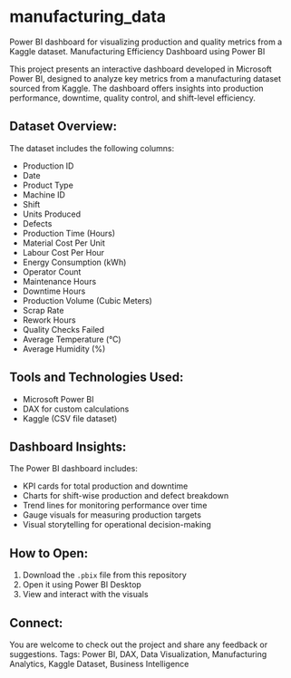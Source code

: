 # manufacturing_data
Power BI dashboard for visualizing production and quality metrics from a Kaggle dataset.
Manufacturing Efficiency Dashboard using Power BI

This project presents an interactive dashboard developed in Microsoft Power BI, designed to analyze key metrics from a manufacturing dataset sourced from Kaggle. The dashboard offers insights into production performance, downtime, quality control, and shift-level efficiency.

## Dataset Overview:
The dataset includes the following columns:
- Production ID  
- Date  
- Product Type  
- Machine ID  
- Shift  
- Units Produced  
- Defects  
- Production Time (Hours)  
- Material Cost Per Unit  
- Labour Cost Per Hour  
- Energy Consumption (kWh)  
- Operator Count  
- Maintenance Hours  
- Downtime Hours  
- Production Volume (Cubic Meters)  
- Scrap Rate  
- Rework Hours  
- Quality Checks Failed  
- Average Temperature (°C)  
- Average Humidity (%)  

## Tools and Technologies Used:
- Microsoft Power BI  
- DAX for custom calculations  
- Kaggle (CSV file dataset)

## Dashboard Insights:
The Power BI dashboard includes:
- KPI cards for total production and downtime  
- Charts for shift-wise production and defect breakdown  
- Trend lines for monitoring performance over time  
- Gauge visuals for measuring production targets  
- Visual storytelling for operational decision-making

## How to Open:
1. Download the `.pbix` file from this repository  
2. Open it using Power BI Desktop  
3. View and interact with the visuals

## Connect:
You are welcome to check out the project and share any feedback or suggestions.
Tags: Power BI, DAX, Data Visualization, Manufacturing Analytics, Kaggle Dataset, Business Intelligence
